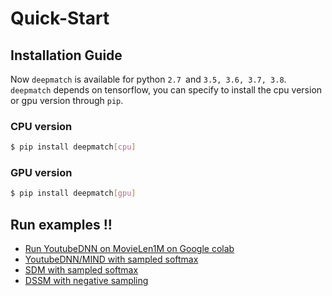 # Quick-Start

## Installation Guide
Now `deepmatch` is available for python `2.7 `and `3.5, 3.6, 3.7, 3.8`.  
`deepmatch` depends on tensorflow, you can specify to install the cpu version or gpu version through `pip`.

### CPU version

```bash
$ pip install deepmatch[cpu]
```
### GPU version

```bash
$ pip install deepmatch[gpu]
```
## Run examples !!

- [Run YoutubeDNN on MovieLen1M on Google colab](https://colab.research.google.com/github/shenweichen/DeepMatch/blob/dev_shenweichen/examples/colab_MovieLen1M_YoutubeDNN.ipynb)
- [YoutubeDNN/MIND with sampled softmax](./Examples.html#youtubednn-mind-with-sampled-softmax)
- [SDM with sampled softmax](./Examples.html#sdm-with-sampled-softmax)
- [DSSM with negative sampling](./Examples.html#dssm-with-negative-sampling)
